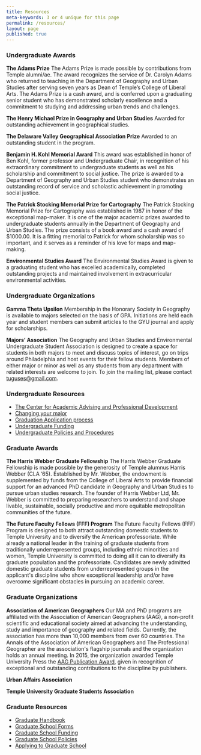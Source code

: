 ```yaml
---
title: Resources
meta-keywords: 3 or 4 unique for this page
permalink: /resources/
layout: page
published: true
---
```

### Undergraduate Awards

**The Adams Prize**
The Adams Prize is made possible by contributions from Temple alumni/ae. The award recognizes the service of Dr. Carolyn Adams who returned to teaching in the Department of Geography and Urban Studies after serving seven years as Dean of Temple’s College of Liberal Arts. The Adams Prize is a cash award, and is conferred upon a graduating senior student who has demonstrated scholarly excellence and a commitment to studying and addressing urban trends and challenges.

**The Henry Michael Prize in Geography and Urban Studies**
Awarded for outstanding achievement in geographical studies.

**The Delaware Valley Geographical Association Prize**
Awarded to an outstanding student in the program.

**Benjamin H. Kohl Memorial Award**
This award was established in honor of Ben Kohl, former professor and Undergraduate Chair, in recognition of his extraordinary commitment to undergraduate students as well as his scholarship and commitment to social justice. The prize is awarded to a Department of Geography and Urban Studies student who demonstrates an outstanding record of service and scholastic achievement in promoting social justice. 

**The Patrick Stocking Memorial Prize for Cartography**
The Patrick Stocking Memorial Prize for Cartography was established in 1987 in honor of the exceptional map-maker. It is one of the major academic prizes awarded to undergraduate students annually in the Department of Geography and Urban Studies. The prize consists of a book award and a cash award of $1000.00. It is a fitting memorial to Patrick for whom scholarship was so important, and it serves as a reminder of his love for maps and map-making.

**Environmental Studies Award**
The Environmental Studies Award is given to a graduating student who has excelled academically, completed outstanding projects and maintained involvement in extracurricular environmental activities. 

### Undergraduate Organizations

**Gamma Theta Upsilon**
Membership in the Honorary Society in Geography is available to majors selected on the basis of GPA. Initiations are held each year and student members can submit articles to the GYU journal and apply for scholarships.

**Majors’ Association**
The Geography and Urban Studies and Environmental Undergraduate Student Association is designed to create a space for students in both majors to meet and discuss topics of interest, go on trips around Philadelphia and host events for their fellow students. Members of either major or minor as well as any students from any department with related interests are welcome to join. To join the mailing list, please contact [tuguses@gmail.com](mailto:tuguses@gmail.com).

### Undergraduate Resources
- [The Center for Academic Advising and Professional Development](https://liberalarts.temple.edu/advising)
- [Changing your major](http://www.temple.edu/studentaffairs/orientation/freshman-orientation/changing-your-major.asp)
- [Graduation Application process](http://www.temple.edu/registrar/students/graduation)
- [Undergraduate Funding](http://sfs.temple.edu/)
- [Undergraduate Policies and Procedures](http://bulletin.temple.edu/undergraduate/academic-policies/)

### Graduate Awards

**The Harris Webber Graduate Fellowship**
The Harris Webber Graduate Fellowship is made possible by the generosity of Temple alumnus Harris Webber (CLA ’65). Established by Mr. Webber, the endowment is supplemented by funds from the College of Liberal Arts to provide financial support for an advanced PhD candidate in Geography and Urban Studies to pursue urban studies research. The founder of Harris Webber Ltd, Mr. Webber is committed to preparing researchers to understand and shape livable, sustainable, socially productive and more equitable metropolitan communities of the future. 

**The Future Faculty Fellows (FFF) Program**
The Future Faculty Fellows (FFF) Program is designed to both attract outstanding domestic students to Temple University and to diversify the American professoriate. While already a national leader in the training of graduate students from traditionally underrepresented groups, including ethnic minorities and women, Temple University is committed to doing all it can to diversify its graduate population and the professoriate. Candidates are newly admitted domestic graduate students from underrepresented groups in the applicant's discipline who show exceptional leadership and/or have overcome significant obstacles in pursuing an academic career.

### Graduate Organizations

**Association of American Geographers**
Our MA and PhD programs are affiliated with the Association of American Geographers (AAG), a non-profit scientific and educational society aimed at advancing the understanding, study and importance of geography and related fields. Currently, the association has more than 10,000 members from over 60 countries. The Annals of the Association of American Geographers and The Professional Geographer are the association's flagship journals and the organization holds an annual meeting. In 2015, the organization awarded Temple University Press the [AAG Publication Award](https://news.temple.edu/news/2015-12-08/awards-temple-university-press), given in recognition of exceptional and outstanding contributions to the discipline by publishers.

**Urban Affairs Association**




**Temple University Graduate Students Association**



### Graduate Resources
- [Graduate Handbook](http://www.cla.temple.edu/africanamericanstudies/files/2017/04/AAAS-Grad-Handbook-Revised-2017-18-Final.pdf)
- [Graduate School Forms](http://www.temple.edu/grad/forms/index.htm)
- [Graduate School Funding](http://www.temple.edu/grad/finances/index.htm)
- [Graduate School Policies](http://www.temple.edu/grad/policies/index.htm)
- [Applying to Graduate School](http://www.temple.edu/grad/admissions/howtoapply.htm)









